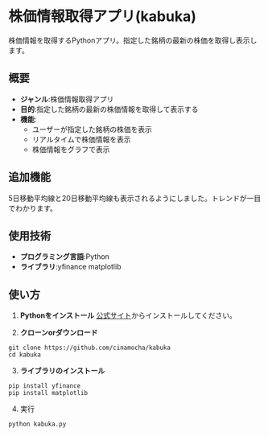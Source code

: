# 株価情報取得アプリ(kabuka)  
株価情報を取得するPythonアプリ。指定した銘柄の最新の株価を取得し表示します。  

## 概要  
- **ジャンル**:株価情報取得アプリ
- **目的**:指定した銘柄の最新の株価情報を取得して表示する
- **機能**:
  - ユーザーが指定した銘柄の株価を表示
  - リアルタイムで株価情報を表示
  - 株価情報をグラフで表示

## 追加機能  
5日移動平均線と20日移動平均線も表示されるようにしました。トレンドが一目でわかります。  
  
## 使用技術  
- **プログラミング言語**:Python
- **ライブラリ**:yfinance matplotlib

## 使い方  
1. **Pythonをインストール**
   [公式サイト](https://www.python.org/)からインストールしてください。
   
2. **クローンorダウンロード**
```
git clone https://github.com/cinamocha/kabuka
cd kabuka
```
  
3. **ライブラリのインストール**
```
pip install yfinance
pip install matplotlib
```

4. 実行
```
python kabuka.py
```
